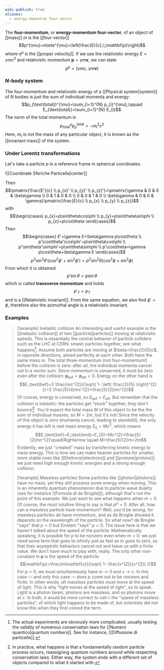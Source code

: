 ```yaml
---
wiki-publish: true
aliases:
  - energy-momentum four-vector
---
```

The **four-momentum**, or **energy-momentum four-vector**, of an object of [[mass]] $m$ is the [[four-vector]]
$$p^{\mu}=m\eta^{\mu}=\left(\frac{E}{c},\;\mathbf{p}\right)$$
where $\eta^{\mu}$ is the [[proper velocity]]. If we use the relativistic energy $E=\gamma mc^{2}$ and relativistic momentum $\mathbf{p}=\gamma m\mathbf{v}$, we can state
$$p^{\mu}=(\gamma mc,\;\gamma m\mathbf{v})$$
### $N$-body system
The four-momentum and relativistic energy of a [[Physical system|system]] of $N$ bodies is just the sum of individual momenta and energy:
$$p_{\text{total}}^{\mu}=\sum_{i=1}^{N} p_{i}^{\mu},\qquad E_{\text{total}}=\sum_{i=1}^{N} E_{i}$$
The norm of the total momentum is
$$p_{\text{total}}^{\mu}p_{\mu}^{\text{total}}=-m_{I}^{2}c^{2}$$
Here, $m_{I}$ is not the mass of any particular object, it is known as the [[invariant mass]] of the system.
### Under Lorentz transformations
Let's take a particle $p$ in a reference frame in spherical coordinates.

![[Coordinate Sferiche Particella|center]]

Then
$$\pmatrix{\frac{E'}{c} \\ p_{x}' \\ p_{y}' \\ p_{z}'}=\pmatrix{\gamma & 0 & 0 & \beta\gamma \\ 0 & 1 & 0 & 0 \\ 0 & 0 & 1 & 0 \\ \beta\gamma & 0 & 0 & \gamma}\pmatrix{\frac{E}{c} \\ p_{x} \\ p_{y} \\ p_{z}}$$
with
$$\begin{cases}
p_{x}=p\sin\theta\cos\phi \\
p_{y}=p\sin\theta\sin\phi \\
p_{z}=p\cos\theta
\end{cases}$$
Then
$$\begin{cases}
E'=\gamma E+\beta\gamma p\cos\theta \\
p'\cos\theta'\cos\phi'=p\sin\theta\cos\phi \\
p'\sin\theta'\sin\phi'=p\sin\theta\sin\phi \\
p'\cos\theta=\gamma p\cos\theta+\beta\gamma E
\end{cases}$$
$$p^{2}\sin^{2}\theta'(\cos^{2}\phi'+\sin^{2}\phi')=p^{2}\sin^{2}\theta(\cos^{2}\phi+\sin^{2}\phi)$$
From which it is obtained
$$p'\sin\theta=p\sin\theta$$
which is called **transverse momentum** and holds
$$p'_{T}=p_{T}$$
and is a [[Relativistic invariant]]. From the same equation, we also find $\phi'=\phi$, therefore also the azimuthal angle is a relativistic invariant.
### Examples
> [!example] Inelastic collision
> An interesting and useful example is the [[inelastic collision]] of two [[particle|particles]] moving at relativistic speeds. This is essentially the central behavior of particle colliders such as the LHC at CERN: smash particles together, see what happens[^1]. Assume both particles are moving at $\beta=\frac{3}{5}c$, in opposite directions, aimed perfectly at each other. Both have the same mass $m$. The total three-momentum (not four-momentum!) before the collision is zero: after all, the individual momenta cancel out in a vector sum. Since momentum is conserved, it must be zero even after the collision: $\mathbf{p}_{\text{bef}}=\mathbf{p}_{\text{aft}}=0$. Energy on the other hand is
> $$E_\text{bef}=2 \frac{mc^{2}}{\sqrt{ 1- \left( \frac{3}{5} \right)^{2} }}=2 \frac{5}{4}mc^{2}=\frac{5}{2}mc^{2}$$
> Of course, energy is conserved, so $E_\text{bef}=E_\text{aft}$. But remember that the collision is inelastic: the particles get "stuck" together, they don't bounce[^2]. You'd expect the total mass $M$ of this object to be the the sum of individual masses, so $M=2m$, but it's not! Since the velocity of this object is *zero* (momenta cancel, leading to standstill), the only energy it has left is rest mass energy $E_{0}=Mc^{2}$, which means
> $$E_\text{bef}=E_\text{end}=E_{0}=Mc^{2}=\frac{5}{2}mc^{2}\quad\Rightarrow \quad M=\frac{5}{2}m>2m$$
> Evidently, we just "created" mass by transferring kinetic energy to mass energy. This is how we can make heavier particles for smaller, more stable ones like [[Elettrone|electrons]] and [[protone|protons]]: we just need high enough kinetic energies and a strong enough collision.

> [!example] Massless particles
> Some particles like [[photon|photons]] have no mass, yet they still possess some energy when moving. This is an inherently quantum phenomenon due to particle-wave duality (see for instance [[Formula di de Broglie]]), although that's not the point of this example. We just want to see what happens when $m=0$. Of course, the most intuitive thing to say is that $p^{\mu}=0$. After all, how can a massless particle have momentum? Well, you'd be *wrong*, for massless particles *do* have momentum, and as de Broglie showed it depends on the wavelength of the particle. So what now? de Broglie "says" that $p>0$ but Einstein "says" $p=0$. The issue here is that we haven't talked about the speed of the particle. Mathematically speaking, it is possible for $p$ to be nonzero even when $m=0$: we just need some term that goes to infinity just as fast as $m$ goes to zero, so that their asymptotic behaviors cancel out and leave us with a finite value. We don't have much to play with, really. The only other non-constant in $\mathbf{p}$ is the speed of the particle:
> $$\mathbf{p}=\frac{m\mathbf{v}}{\sqrt{ 1- \frac{v^{2}}{c^{2}} }}$$
> For $p>0$, we must simultaneously have $m\to0$ and $v\to c$. In this case — and only this case — does $p$ come out to be nonzero and finite. In other words, *all* massless particles *must* move at the speed of light. This is why "light moves at the speed of light", so to speak. Light is a photon beam, photons are massless, and so photons move at $c$. In truth, it would be more correct to call $c$ the "speed of massless particles", of which light happens to be made of, but scientists did not know this when they first coined the term.

[^1]: The actual experiments are obviously more complicated, usually testing the validity of numerous conservation laws for [[Numero quantico|quantum numbers]]. See for instance, [[Diffusione di particelle]].

[^2]: In practice, what happens is that a fundamentally random particle process occurs, reassigning quantum numbers around while respecting conservation laws. Either way, the system ends with a different set of objects compared to what it started with.
